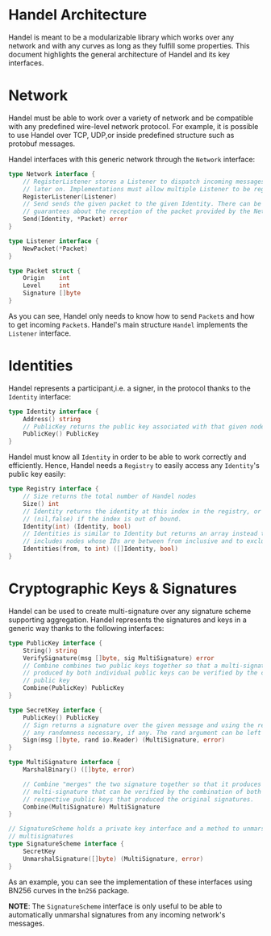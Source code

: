 # Handel Architecture

Handel is meant to be a modularizable library which works over any network and
with any curves as long as they fulfill some properties. This document
highlights the general architecture of Handel and its key interfaces.

# Network

Handel must be able to work over a variety of network and be compatible with
any predefined wire-level network protocol. For example, it is possible to use
Handel over TCP, UDP,or inside predefined structure such as protobuf messages.

Handel interfaces with this generic network through the `Network` interface:
```go
type Network interface {
	// RegisterListener stores a Listener to dispatch incoming messages to it
	// later on. Implementations must allow multiple Listener to be registered.
	RegisterListener(Listener)
	// Send sends the given packet to the given Identity. There can be no
	// guarantees about the reception of the packet provided by the Network.
	Send(Identity, *Packet) error
}

type Listener interface {
	NewPacket(*Packet)
}

type Packet struct {
	Origin    int
	Level     int
	Signature []byte
}
```
As you can see, Handel only needs to know how to send `Packet`s and how to get
incoming `Packet`s. Handel's main structure `Handel` implements the `Listener`
interface.

# Identities 

Handel represents a participant,i.e. a signer, in the protocol thanks to the
`Identity` interface:
```go
type Identity interface {
	Address() string
	// PublicKey returns the public key associated with that given node
	PublicKey() PublicKey
}
```
Handel must know all `Identity` in order to be able to work correctly and
efficiently. Hence, Handel needs a `Registry` to easily access any `Identity`'s
public key easily:
```go
type Registry interface {
	// Size returns the total number of Handel nodes
	Size() int
	// Identity returns the identity at this index in the registry, or
	// (nil,false) if the index is out of bound.
	Identity(int) (Identity, bool)
	// Identities is similar to Identity but returns an array instead that
	// includes nodes whose IDs are between from inclusive and to exclusive.
	Identities(from, to int) ([]Identity, bool)
}
```

# Cryptographic Keys & Signatures

Handel can be used to create multi-signature over any signature scheme
supporting aggregation. Handel represents the signatures and keys in a generic
way thanks to the following interfaces:
```go
type PublicKey interface {
	String() string
	VerifySignature(msg []byte, sig MultiSignature) error
	// Combine combines two public keys together so that a multi-signature
	// produced by both individual public keys can be verified by the combined
	// public key
	Combine(PublicKey) PublicKey
}

type SecretKey interface {
	PublicKey() PublicKey
	// Sign returns a signature over the given message and using the reader for
	// any randomness necessary, if any. The rand argument can be left nil.
	Sign(msg []byte, rand io.Reader) (MultiSignature, error)
}

type MultiSignature interface {
	MarshalBinary() ([]byte, error)

	// Combine "merges" the two signature together so that it produces an unique
	// multi-signature that can be verified by the combination of both
	// respective public keys that produced the original signatures.
	Combine(MultiSignature) MultiSignature
}

// SignatureScheme holds a private key interface and a method to unmarshal
// multisignatures
type SignatureScheme interface {
	SecretKey
	UnmarshalSignature([]byte) (MultiSignature, error)
}
```
As an example, you can see the implementation of these interfaces using BN256
curves in the `bn256` package.

**NOTE**: The `SignatureScheme` interface is only useful to be able to
automatically unmarshal signatures from any incoming network's messages.
